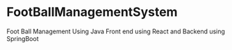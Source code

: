 # FootBallManagementSystem
Foot Ball Management  Using  Java Front end using React and Backend using SpringBoot
